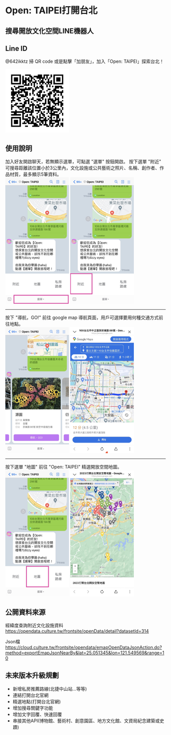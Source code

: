 # Open: TAIPEI打開台北
## 搜尋開放文化空間LINE機器人


## Line ID

@642ikktz
掃 QR code 或是點擊「加朋友」，加入「Open: TAIPEI」探索台北！

<img src="./images/642ikktz.png" title="Line ID" alt="Line ID" width="200" />



## 使⽤說明

加入好友開啟聊天，若無顯示選單，可點選 "選單" 按鈕開啟。
按下選單 "附近" 可搜尋距離該位置小於3公里內，文化設施或公共藝術之照片、名稱、創作者、作品材質，最多顯示5筆資料。
<br>
<img src="./images/01.jpg"  title="選單-附近" alt="選單-附近" width="200" />
<img src="./images/02.jpg" title="附近" alt="附近" width="200" />


---

按下 "導航，GO!" 前往 google map 導航頁面，用戶可選擇要用何種交通方式前往地點。
<br>
<img src="./images/03.jpg" title="附近的地點" alt="附近的地點" width="200" />
<img src="./images/04.jpg" title="導航" alt="導航" width="200" />


---

按下選單 "地圖" 前往 "Open: TAIPEI" 精選開放空間地圖。
<br>
<img src="./images/05.jpg" title="選單-地圖" alt="地圖" width="200" />
<img src="./images/06.jpg" title="地圖" alt="地圖" width="200" />



## 公開資料來源

經緯度查詢附近文化設施資料
https://opendata.culture.tw/frontsite/openData/detail?datasetId=314

Json檔
https://cloud.culture.tw/frontsite/opendata/emapOpenDataJsonAction.do?method=exportEmapJsonNearBy&lat=25.051345&lon=121.549569&range=10



## 未來版本升級規劃

 - 新增私房推薦路線(北捷中山站…等等)
 - 連結打開台北官網
 - 精選地點(打開台北官網)
 - 增加搜尋關鍵字功能
 - 增加文字回覆、快速回覆
 - 串接其他API(博物館、藝術村、創意園區、地方文化館、文資局紀念建築或史蹟)

